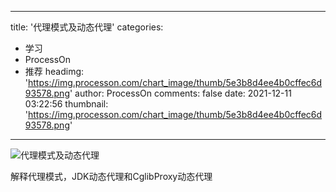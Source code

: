 
---
title: '代理模式及动态代理'
categories: 
 - 学习
 - ProcessOn
 - 推荐
headimg: 'https://img.processon.com/chart_image/thumb/5e3b8d4ee4b0cffec6d93578.png'
author: ProcessOn
comments: false
date: 2021-12-11 03:22:56
thumbnail: 'https://img.processon.com/chart_image/thumb/5e3b8d4ee4b0cffec6d93578.png'
---

<div>   
<img class="thumb" alt="代理模式及动态代理" src="https://img.processon.com/chart_image/thumb/5e3b8d4ee4b0cffec6d93578.png" referrerpolicy="no-referrer">
<p>解释代理模式，JDK动态代理和CglibProxy动态代理</p>  
</div>
            